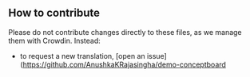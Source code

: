 ## How to contribute

Please do not contribute changes directly to these files, as we manage them with Crowdin. Instead:

- to request a new translation, [open an issue](https://github.com/AnushkaKRajasingha/demo-conceptboard